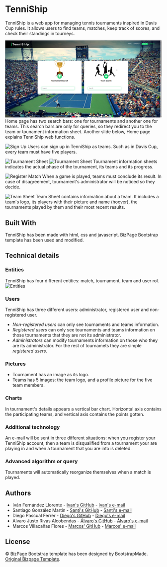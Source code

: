 # TenniShip

TenniShip is a web app for managing tennis tournaments inspired in Davis Cup rules. It allows users to find teams, matches, keep track of scores, and check their standings in tourneys. 

![Home Page](https://raw.githubusercontent.com/CodeURJC-DAW-2019-20/webapp2/master/BizPage/img/screenshots/index.png "Home Page")
Home page has two search bars: one for tournaments and another one for teams. This search bars are only for queries, so they redirect you to the team or tounament information sheet. Another slide below, Home page explains TenniShip web functions.

![Sign Up](https://raw.githubusercontent.com/CodeURJC-DAW-2019-20/webapp2/tree/master/BizPage/img/screenshots/signup.png "Sign Up")
Users can sign up in TenniShip as teams. Such as in Davis Cup, every team must have five players.

![Tournament Sheet](https://raw.githubusercontent.com/CodeURJC-DAW-2019-20/webapp2/tree/master/BizPage/img/screenshots/tsheetGP.png "Tournament Sheet")
![Tournament Sheet](https://raw.githubusercontent.com/CodeURJC-DAW-2019-20/webapp2/tree/master/BizPage/img/screenshots/tsheetFP.png "Tournament Sheet")
Tournament information sheets indicates the actual phase of the tournament, its teams and its progress.

![Register Match](https://raw.githubusercontent.com/CodeURJC-DAW-2019-20/webapp2/tree/master/BizPage/img/screenshots/registerMatch.png "Register Match")
When a game is played, teams must conclude its result. In case of disagreement, tournament's administrator will be noticed so they decide.

![Team Sheet](https://raw.githubusercontent.com/CodeURJC-DAW-2019-20/webapp2/tree/master/BizPage/img/screenshots/teamSheet.png "Team Sheet")
Team Sheet contains information about a team. It includes a team's logo, its players with their picture and name (hoover), the tournaments played by them and their most recent results.

## Built With

TenniShip has been made with html, css and javascript. BizPage Bootstrap template has been used and modified.

## Technical details
### Entities
TenniShip has four different entities: match, tournament, team and user rol. 
![Entities](https://raw.githubusercontent.com/CodeURJC-DAW-2019-20/webapp2/tree/master/BizPage/img/diagrams/entities.png)

### Users
TenniShip has three different users: administrator, registered user and non-registered user.
+ _Non-registered users_ can only see tournaments and teams information.
+ _Registered users_ can only see tournaments and teams information on those tournaments that they are not its administrator.
+ _Administrators_ can modify tournaments information on those who they are its administrator. For the rest of tournamets they are simple _registered users_.

### Pictures
+ Tournament has an image as its logo.
+ Teams has 5 images: the team logo, and a profile picture for the five team members.

### Charts
In tournament's details appears a vertical bar chart. Horizontal axis contains the participating teams, and vertical axis contains the points gotten.

### Additional technology
An e-mail will be sent in three different situations: when you register your TenniShip account, then a team is disqualified from a tournament your are playing in and when a tournament that you are into is deleted.

### Advanced algorithm or query
Tournaments will automatically reorganize themselves when a match is played.


## Authors

* Iván Fernández Llorente - [Ivan's GitHub](https://github.com/IvanFernandezLlorente/ "IvanFernandezLlorente") - [Ivan's e-mail](mailto:i.fernandezl.2017@alumnos.urjc.es "Send e-mail")
* Santiago González Martin - [Santi's GitHub](https://github.com/SantiagoGnzlz/ "SantiagoGnzlz") - [Santi's e-mail](mailto:s.gonzalezm.2017@alumnos.urjc.es "Send e-mail")
* Diego Pascual Ferrer - [Diego's GitHub](https://github.com/Diegopasfer1909/ "Diegopasfer1909") - [Diego's e-mail](mailto:d.pascual.2017@alumnos.urjc.es "Send e-mail")
* Alvaro Justo Rivas Alcobendas - [Álvaro's GitHub](https://github.com/Varo412/ "Varo412") - [Álvaro's e-mail](mailto:aj.rivas.2017@alumnos.urjc.es "Send e-mail")
* Marcos Villacañas Flores - [Marcos' GitHub](https://github.com/MarcosVillacanas/ "MarcosVillacanas") - [Marcos' e-mail](mailto:m.villacanas.2017@alumnos.urjc.es "Send e-mail")

## License
© BizPage Bootstrap template has been designed by BootstrapMade. [Original Bizpage Template](https://bootstrapmade.com/demo/BizPage/ "Bizpage").

